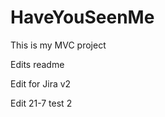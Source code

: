 HaveYouSeenMe
=============

This is my MVC project

Edits readme

Edit for Jira v2

Edit 21-7 test 2
